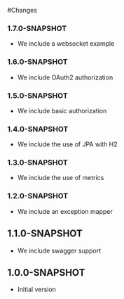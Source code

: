 #Changes

### 1.7.0-SNAPSHOT 
- We include a websocket example

### 1.6.0-SNAPSHOT 
- We include OAuth2 authorization

### 1.5.0-SNAPSHOT 
- We include basic authorization

### 1.4.0-SNAPSHOT
- We include the use of JPA with H2

### 1.3.0-SNAPSHOT
- We include the use of metrics

### 1.2.0-SNAPSHOT
- We include an exception mapper

## 1.1.0-SNAPSHOT
- We include swagger support

## 1.0.0-SNAPSHOT
- Initial version